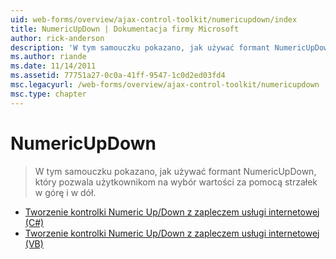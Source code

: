 ```yaml
---
uid: web-forms/overview/ajax-control-toolkit/numericupdown/index
title: NumericUpDown | Dokumentacja firmy Microsoft
author: rick-anderson
description: 'W tym samouczku pokazano, jak używać formant NumericUpDown, który pozwala użytkownikom na wybór wartości za pomocą strzałek w górę i w dół.'
ms.author: riande
ms.date: 11/14/2011
ms.assetid: 77751a27-0c0a-41ff-9547-1c0d2ed03fd4
msc.legacyurl: /web-forms/overview/ajax-control-toolkit/numericupdown
msc.type: chapter
---
```

<a name="numericupdown"></a>NumericUpDown
====================
> W tym samouczku pokazano, jak używać formant NumericUpDown, który pozwala użytkownikom na wybór wartości za pomocą strzałek w górę i w dół.


- [Tworzenie kontrolki Numeric Up/Down z zapleczem usługi internetowej (C#)](creating-a-numeric-up-down-control-with-a-web-service-backend-cs.md)
- [Tworzenie kontrolki Numeric Up/Down z zapleczem usługi internetowej (VB)](creating-a-numeric-up-down-control-with-a-web-service-backend-vb.md)
